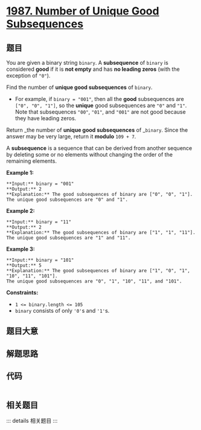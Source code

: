 # [1987. Number of Unique Good Subsequences](https://leetcode.com/problems/number-of-unique-good-subsequences)

## 题目

You are given a binary string `binary`. A **subsequence** of `binary` is
considered **good** if it is **not empty** and has **no leading zeros** (with
the exception of `"0"`).

Find the number of **unique good subsequences** of `binary`.

  * For example, if `binary = "001"`, then all the **good** subsequences are `["0", "0", "1"]`, so the **unique** good subsequences are `"0"` and `"1"`. Note that subsequences `"00"`, `"01"`, and `"001"` are not good because they have leading zeros.

Return _the number of **unique good subsequences** of _`binary`. Since the
answer may be very large, return it **modulo** `109 + 7`.

A **subsequence** is a sequence that can be derived from another sequence by
deleting some or no elements without changing the order of the remaining
elements.



**Example 1:**

    
    
    **Input:** binary = "001"
    **Output:** 2
    **Explanation:** The good subsequences of binary are ["0", "0", "1"].
    The unique good subsequences are "0" and "1".
    

**Example 2:**

    
    
    **Input:** binary = "11"
    **Output:** 2
    **Explanation:** The good subsequences of binary are ["1", "1", "11"].
    The unique good subsequences are "1" and "11".

**Example 3:**

    
    
    **Input:** binary = "101"
    **Output:** 5
    **Explanation:** The good subsequences of binary are ["1", "0", "1", "10", "11", "101"]. 
    The unique good subsequences are "0", "1", "10", "11", and "101".
    



**Constraints:**

  * `1 <= binary.length <= 105`
  * `binary` consists of only `'0'`s and `'1'`s.


## 题目大意

## 解题思路

## 代码

```javascript

```

## 相关题目

::: details 相关题目
:::
